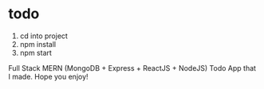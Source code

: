 # todo
1. cd into project
2. npm install
3. npm start

Full Stack MERN (MongoDB + Express + ReactJS + NodeJS) Todo App that I made. Hope you enjoy!

